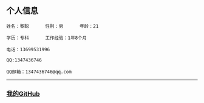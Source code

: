 ## 个人信息 <br>
```
姓名：黎聪      性别：男      年龄：21

学历：专科      工作经验：1年8个月

电话：13699531996     

QQ:1347436746     

QQ邮箱：1347436746@qq.com
```

- - - -
### [我的GitHub](https://github.com/licong96) 

